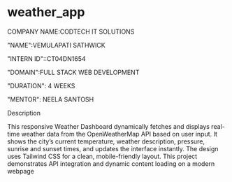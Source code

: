 # weather_app

COMPANY NAME:CODTECH IT SOLUTIONS

"NAME":VEMULAPATI SATHWICK

"INTERN ID"::CT04DN1654

"DOMAIN":FULL STACK WEB DEVELOPMENT

"DURATION": 4 WEEKS

"MENTOR": NEELA SANTOSH

Description

This responsive Weather Dashboard dynamically fetches and displays real-time weather data from the OpenWeatherMap API based on user input. It shows the city’s current temperature, weather description, pressure, sunrise and sunset times, and updates the interface instantly. The design uses Tailwind CSS for a clean, mobile-friendly layout. This project demonstrates API integration and dynamic content loading on a modern webpage
